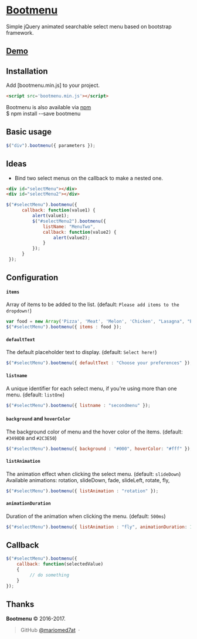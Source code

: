 [Bootmenu](https://m-z.github.io/bootmenu/)
=========

Simple jQuery animated searchable select menu based on bootstrap framework.


[Demo](https://m-z.github.io/bootmenu/demo)
------



Installation
------------

Add [bootmenu.min.js] to your project.

```html
<script src='bootmenu.min.js'></script>
```
Bootmenu is also available via [npm](https://www.npmjs.com/package/bootmenu)<br />
$ npm install --save bootmenu

Basic usage
-----------
~~~ js
$("div").bootmenu({ parameters });
~~~

Ideas
-----
 * Bind two select menus on the callback to make a nested one.
 ~~~ html
<div id="selectMenu"></div>
<div id="selectMenu2"></div>
 ~~~

 ~~~ js
 $("#selectMenu").bootmenu({
       callback: function(value1) {
           alert(value1);
           $("#selectMenu2").bootmenu({
               listName: "MenuTwo",
               callback: function(value2) {
                   alert(value2);
               }
           });
       }
  });
 ~~~

Configuration
-------------

#### `items`
Array of items to be added to the list. (default: `Please add items to the dropdown!`)

~~~ js
var food = new Array('Pizza', 'Meat', 'Melon', 'Chicken', "Lasagna", "Eggs");
$("#selectMenu").bootmenu({ items : food });
~~~

#### `defaultText`
The default placeholder text to display. (default: `Select here!`)

~~~ js
$("#selectMenu").bootmenu({ defaultText : "Choose your preferences" });
~~~

#### `listname`
A unique identifier for each select menu, if you're using more than one menu. (default: `listOne`)

~~~ js
$("#selectMenu").bootmenu({ listname : "secondmenu" });
~~~

#### `background` and `hoverColor`
The background color of menu and the hover color of the items. (default: `#3498DB` and `#2C3E50`)

~~~ js
$("#selectMenu").bootmenu({ background : "#000", hoverColor: "#fff" });
~~~

#### `listAnimation`
The animation effect when clicking the select menu. (default: `slideDown`)<br>
Available animations: rotation, slideDown, fade, slideLeft, rotate, fly,

~~~ js
$("#selectMenu").bootmenu({ listAnimation : "rotation" });
~~~

#### `animationDuration`
Duration of the animation when clicking the menu. (default: `500ms`)

~~~ js
$("#selectMenu").bootmenu({ listAnimation : "fly", animationDuration: 1000 });
~~~

Callback
-------------
~~~ js
$("#selectMenu").bootmenu({
    callback: function(selectedValue)
    {
         // do something
    }
});
~~~

Thanks
------

**Bootmenu** © 2016-2017.

> GitHub [@mariomed7at](https://github.com/mariomed7at) &nbsp;&middot;&nbsp;

[MIT License]: http://mit-license.org/
